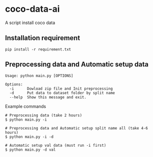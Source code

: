 # coco-data-ai
A script install coco data

## Installation requirement
```
pip install -r requirement.txt
```

## Preprocessing data and Automatic setup data

```
Usage: python main.py [OPTIONS]

Options:
  -i      Dowload zip file and Init preprocessing
  -d      Put data to dataset folder by split name
  --help  Show this message and exit.
```

Example commands
```
# Preprocessing data (take 2 hours)
$ python main.py -i

# Preprocessing data and Automatic setup split name all (take 4-6 hours)
$ python main.py -i -d

# Automatic setup val data (must run -i first)
$ python main.py -d val
```
